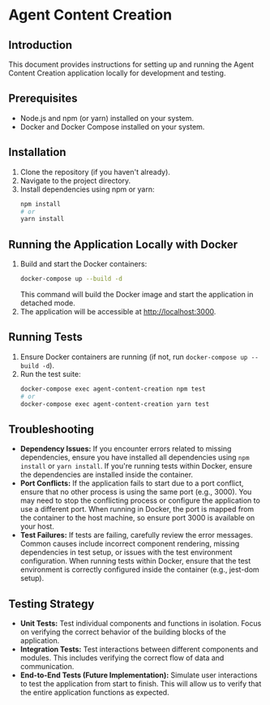 # Agent Content Creation

## Introduction

This document provides instructions for setting up and running the Agent Content Creation application locally for development and testing.

## Prerequisites

*   Node.js and npm (or yarn) installed on your system.
*   Docker and Docker Compose installed on your system.

## Installation

1.  Clone the repository (if you haven't already).
2.  Navigate to the project directory.
3.  Install dependencies using npm or yarn:
    ```bash
    npm install
    # or
    yarn install
    ```

## Running the Application Locally with Docker

1.  Build and start the Docker containers:
    ```bash
    docker-compose up --build -d
    ```
    This command will build the Docker image and start the application in detached mode.
2.  The application will be accessible at [http://localhost:3000](http://localhost:3000).

## Running Tests

1.  Ensure Docker containers are running (if not, run `docker-compose up --build -d`).
2.  Run the test suite:
    ```bash
    docker-compose exec agent-content-creation npm test
    # or
    docker-compose exec agent-content-creation yarn test
    ```

## Troubleshooting

*   **Dependency Issues:** If you encounter errors related to missing dependencies, ensure you have installed all dependencies using `npm install` or `yarn install`. If you're running tests within Docker, ensure the dependencies are installed inside the container.
*   **Port Conflicts:** If the application fails to start due to a port conflict, ensure that no other process is using the same port (e.g., 3000). You may need to stop the conflicting process or configure the application to use a different port.  When running in Docker, the port is mapped from the container to the host machine, so ensure port 3000 is available on your host.
*   **Test Failures:** If tests are failing, carefully review the error messages. Common causes include incorrect component rendering, missing dependencies in test setup, or issues with the test environment configuration.  When running tests within Docker, ensure that the test environment is correctly configured inside the container (e.g., jest-dom setup).

## Testing Strategy

*   **Unit Tests:** Test individual components and functions in isolation.  Focus on verifying the correct behavior of the building blocks of the application.
*   **Integration Tests:** Test interactions between different components and modules. This includes verifying the correct flow of data and communication.
*   **End-to-End Tests (Future Implementation):** Simulate user interactions to test the application from start to finish. This will allow us to verify that the entire application functions as expected.
